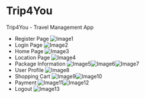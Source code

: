 # Trip4You

Trip4You - Travel Management App

- Register Page
![Image1](/Pic/Picture1.jpg)
- Login Page
![Image2](/Pic/Picture2.jpg)
- Home Page
![Image3](/Pic/Picture3.jpg)
- Location Page
![Image4](/Pic/Picture4.jpg)
- Package Information
![Image5](/Pic/Picture5.jpg)![Image6](/Pic/Picture6.jpg)![Image7](/Pic/Picture7.jpg)
- User Profile
![Image8](/Pic/Picture8.jpg)
- Shopping Cart
![Image9](/Pic/Picture9.jpg)![Image10](/Pic/Picture10.jpg)
- Payment
![Image11](/Pic/Picture11.jpg)![Image12](/Pic/Picture12.jpg)
- Logout
![Image13](/Pic/Picture13.jpg)

